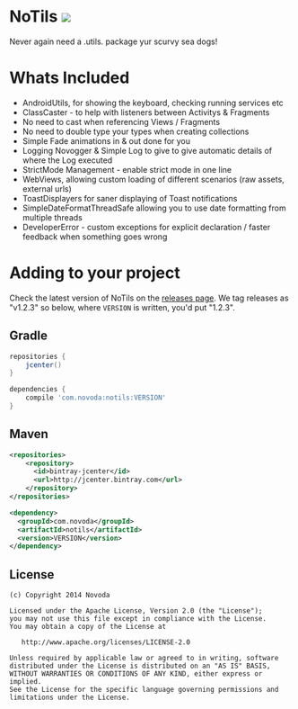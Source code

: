 NoTils ![](http://ci.novoda.com/buildStatus/icon?job=NoTils)
======

Never again need a .utils. package yur scurvy sea dogs!

Whats Included
======

- AndroidUtils, for showing the keyboard, checking running services etc
- ClassCaster - to help with listeners between Activitys & Fragments
- No need to cast when referencing Views / Fragments
- No need to double type your types when creating collections
- Simple Fade animations in & out done for you
- Logging Novogger & Simple Log to give to give automatic details of where the Log executed
- StrictMode Management - enable strict mode in one line
- WebViews, allowing custom loading of different scenarios (raw assets, external urls)
- ToastDisplayers for saner displaying of Toast notifications
- SimpleDateFormatThreadSafe allowing you to use date formatting from multiple threads
- DeveloperError - custom exceptions for explicit declaration / faster feedback when something goes wrong

Adding to your project
======

Check the latest version of NoTils on the [releases page](https://github.com/novoda/NoTils/releases). We tag releases as "v1.2.3" so below, where `VERSION` is written, you'd put "1.2.3".

Gradle
-
````groovy
repositories {
    jcenter()
}
`````

````groovy
dependencies {
    compile 'com.novoda:notils:VERSION'
}
````


Maven
-

````xml
<repositories>
    <repository>
      <id>bintray-jcenter</id>
      <url>http://jcenter.bintray.com</url>
    </repository>
</repositories>
````

````xml
<dependency>
  <groupId>com.novoda</groupId>
  <artifactId>notils</artifactId>
  <version>VERSION</version>
</dependency>
````

License
-------

    (c) Copyright 2014 Novoda

    Licensed under the Apache License, Version 2.0 (the "License");
    you may not use this file except in compliance with the License.
    You may obtain a copy of the License at

       http://www.apache.org/licenses/LICENSE-2.0

    Unless required by applicable law or agreed to in writing, software
    distributed under the License is distributed on an "AS IS" BASIS,
    WITHOUT WARRANTIES OR CONDITIONS OF ANY KIND, either express or implied.
    See the License for the specific language governing permissions and
    limitations under the License.
